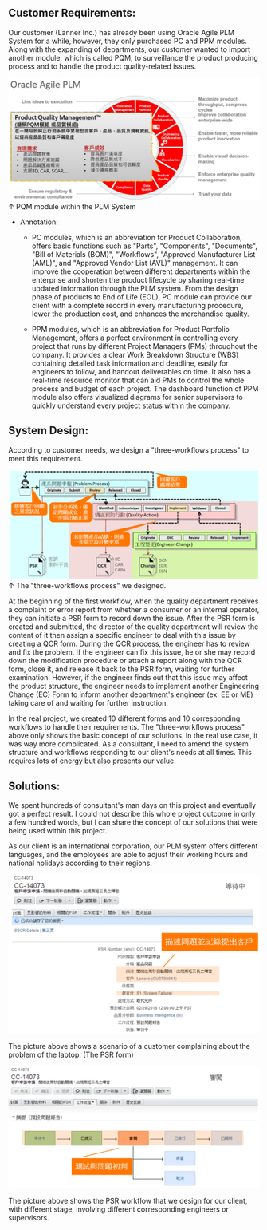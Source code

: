 ## Customer Requirements:

Our customer (Lanner Inc.) has already been using Oracle Agile PLM System for a while, however, they only purchased PC and PPM modules. 
Along with the expanding of departments, our customer wanted to import another module, which is called PQM, to surveillance the product producing process
and to handle the product quality-related issues.

![](https://github.com/Johnny9527/Anselm_2015-2017/blob/main/Pictures/PQM.png)
↑ PQM module within the PLM System

* Annotation: 
  * PC modules, which is an abbreviation for Product Collaboration, offers basic functions such as "Parts", "Components", "Documents", "Bill of Materials (BOM)", 
  "Workflows", "Approved Manufacturer List (AML)", and "Approved Vendor List (AVL)" management. It can improve the cooperation between different departments within
  the enterprise and shorten the product lifecycle by sharing real-time updated information through the PLM system. From the design phase of products to End of Life
  (EOL), PC module can provide our client with a complete record in every manufacturing procedure, lower the production cost, and enhances the merchandise quality.
  
  * PPM modules, which is an abbreviation for Product Portfolio Management, offers a perfect environment in controlling every project that runs by different Project 
  Managers (PMs) throughout the company. It provides a clear Work Breakdown Structure (WBS) containing detailed task information and deadline, easily for engineers 
  to follow, and handout deliverables on time. It also has a real-time resource monitor that can aid PMs to control the whole process and budget of each project. 
  The dashboard function of PPM module also offers visualized diagrams for senior supervisors to quickly understand every project status within the company.


## System Design:

According to customer needs, we design a "three-workflows process" to meet this requirement.

![](https://github.com/Johnny9527/Anselm_2015-2017/blob/main/Pictures/PQMWorkflows.png)
↑ The "three-workflows process" we designed.

At the beginning of the first workflow, when the quality department receives a complaint or error report from whether a consumer or an internal operator, 
they can initiate a PSR form to record down the issue. After the PSR form is created and submitted, the director of the quality department will review 
the content of it then assign a specific engineer to deal with this issue by creating a QCR form. During the QCR process, the engineer has to review and 
fix the problem. If the engineer can fix this issue, he or she may record down the modification procedure or attach a report along with the QCR form, 
close it, and release it back to the PSR form, waiting for further examination. However, if the engineer finds out that this issue may affect the product 
structure, the engineer needs to implement another Engineering Change (EC) Form to inform another department's engineer (ex: EE or ME) taking care of 
and waiting for further instruction.

In the real project, we created 10 different forms and 10 corresponding workflows to handle their requirements. The "three-workflows process" above only
shows the basic concept of our solutions. In the real use case, it was way more complicated. As a consultant, I need to amend the system structure and 
workflows responding to our client's needs at all times. This requires lots of energy but also presents our value.


## Solutions:

We spent hundreds of consultant's man days on this project and eventually got a perfect result. I could not describe this whole project outcome in only a few hundred 
words, but I can share the concept of our solutions that were being used within this project.

As our client is an international corporation, our PLM system offers different languages, and the employees are able to adjust their working hours and national holidays
according to their regions.

![](https://github.com/Johnny9527/Anselm_2015-2017/blob/main/Pictures/ChineseVersion_1.png)

The picture above shows a scenario of a customer complaining about the problem of the laptop. (The PSR form) 

![](https://github.com/Johnny9527/Anselm_2015-2017/blob/main/Pictures/ChineseVersion_2.png)

The picture above shows the PSR workflow that we design for our client, with different stage, involving different corresponding engineers or supervisors.


